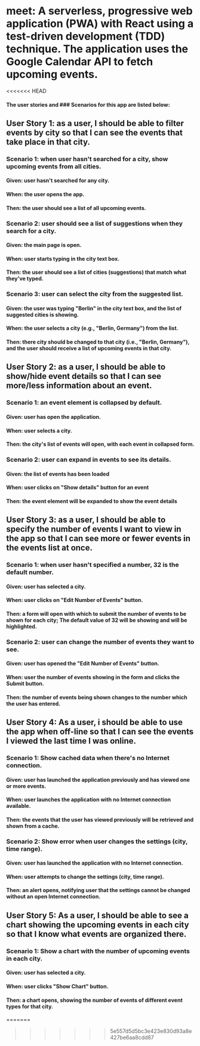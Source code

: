 # meet: A serverless, progressive web application (PWA) with React using a test-driven development (TDD) technique. The application uses the Google Calendar API to fetch upcoming events.
<<<<<<< HEAD

#### **The user stories and ### Scenarios for this app are listed below:**

## User Story 1: as a user, I should be able to filter events by city so that I can see the events that take place in that city.

### **Scenario 1:** when user hasn't searched for a city, show upcoming events from all cities.
#### **Given:** user hasn't searched for any city.
#### **When:** the user opens the app.
#### **Then:** the user should see a list of all upcoming events.

### **Scenario 2:** user should see a list of suggestions when they search for a city.
#### **Given:** the main page is open.
#### **When:** user starts typing in the city text box.
#### **Then:** the user should see a list of cities (suggestions) that match what they've typed.

### **Scenario 3:** user can select the city from the suggested list.
#### **Given:** the user was typing "Berlin" in the city text box, and the list of suggested cities is showing.
#### **When:** the user selects a city (e.g., "Berlin, Germany") from the list.
#### **Then:** there city should be changed to that city (i.e., "Berlin, Germany"), and the user should receive a list of upcoming events in that city.

## User Story 2: as a user, I should be able to show/hide event details so that I can see more/less information about an event.

### **Scenario 1:** an event element is collapsed by default.
#### **Given:** user has open the application.
#### **When:** user selects a city.
#### **Then:** the city's list of events will open, with each event in collapsed form.

### **Scenario 2:** user can expand in events to see its details.
#### **Given:** the list of events has been loaded
#### **When:** user clicks on "Show details" button for an event
#### **Then:** the event element will be expanded to show the event details

## User Story 3: as a user, I should be able to specify the number of events I want to view in the app so that I can see more or fewer events in the events list at once.

### **Scenario 1:** when user hasn't specified a number, 32 is the default number.
#### **Given:** user has selected a city.
#### **When:** user clicks on "Edit Number of Events" button.
#### **Then:** a form will open with which to submit the number of events to be shown for each city; The default value of 32 will be showing and will be highlighted.

### **Scenario 2:** user can change the number of events they want to see.
#### **Given:** user has opened the "Edit Number of Events" button.
#### **When:** user the number of events showing in the form and clicks the Submit button.
#### **Then:** the number of events being shown changes to the number which the user has entered.

## User Story 4: As a user, i should be able to use the app when off-line so that I can see the events I viewed the last time I was online.

### **Scenario 1:** Show cached data when there's no Internet connection.
#### **Given:** user has launched the application previously and has viewed one or more events.
#### **When:** user launches the application with no Internet connection available.
#### **Then:** the events that the user has viewed previously will be retrieved and shown from a cache.

### **Scenario 2:** Show error when user changes the settings (city, time range).
#### **Given:** user has launched the application with no Internet connection.
#### **When:** user attempts to change the settings (city, time range).
#### **Then:** an alert opens, notifying user that the settings cannot be changed without an open Internet connection.

## User Story 5:  As a user, I should be able to see a chart showing the upcoming events in each city so that I know what events are organized there.

### **Scenario 1:**   Show a chart with the number of upcoming events in each city.
#### **Given:** user has selected a city.
#### **When:** user clicks "Show Chart" button.
#### **Then:** a chart opens, showing the number of events of different event types for that city.
=======
>>>>>>> 5e557d5d5bc3e423e830d93a8e427be6aa8cdd87
